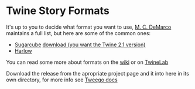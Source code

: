 # Twine Story Formats

It's up to you to decide what format you want to use, [M. C. DeMarco](http://mcdemarco.net/tools/hyperfic/twine/catalog/) maintains a full list, but here are some of the common ones:

* [Sugarcube](https://github.com/tmedwards/sugarcube-2) [download (you want the Twine 2.1 version)](https://github.com/tmedwards/sugarcube-2/releases/latest)
* [Harlow](https://foss.heptapod.net/games/harlowe/) 

You can read some more about formats on the [wiki](https://twinery.org/wiki/twine2:how_to_choose_a_story_format) or on [TwineLab](https://twinelab.net/twine-resources/#/?id=story-formats)

Download the release from the apropriate project page and it into here in its own directory, for more info see [Tweego docs](https://www.motoslave.net/tweego/docs/#getting-started-story-formats)
